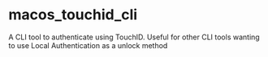 # macos_touchid_cli
A CLI tool to authenticate using TouchID. Useful for other CLI tools wanting to use Local Authentication as a unlock method
